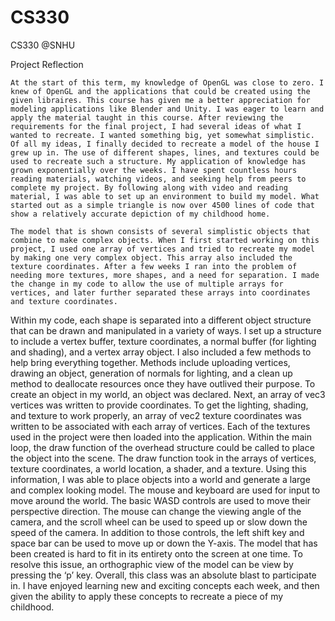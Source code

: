 # CS330
CS330 @SNHU 

Project Reflection

	At the start of this term, my knowledge of OpenGL was close to zero. I knew of OpenGL and the applications that could be created using the given libraires. This course has given me a better appreciation for modeling applications like Blender and Unity. I was eager to learn and apply the material taught in this course. After reviewing the requirements for the final project, I had several ideas of what I wanted to recreate. I wanted something big, yet somewhat simplistic. Of all my ideas, I finally decided to recreate a model of the house I grew up in. The use of different shapes, lines, and textures could be used to recreate such a structure. My application of knowledge has grown exponentially over the weeks. I have spent countless hours reading materials, watching videos, and seeking help from peers to complete my project. By following along with video and reading material, I was able to set up an environment to build my model. What started out as a simple triangle is now over 4500 lines of code that show a relatively accurate depiction of my childhood home. 

	The model that is shown consists of several simplistic objects that combine to make complex objects. When I first started working on this project, I used one array of vertices and tried to recreate my model by making one very complex object. This array also included the texture coordinates. After a few weeks I ran into the problem of needing more textures, more shapes, and a need for separation. I made the change in my code to allow the use of multiple arrays for vertices, and later further separated these arrays into coordinates and texture coordinates. 
Within my code, each shape is separated into a different object structure that can be drawn and manipulated in a variety of ways. I set up a structure to include a vertex buffer, texture coordinates, a normal buffer (for lighting and shading), and a vertex array object. I also included a few methods to help bring everything together. Methods include uploading vertices, drawing an object, generation of normals for lighting, and a clean up method to deallocate resources once they have outlived their purpose. To create an object in my world, an object was declared. Next, an array of vec3 vertices was written to provide coordinates. To get the lighting, shading, and texture to work properly, an array of vec2 texture coordinates was written to be associated with each array of vertices. Each of the textures used in the project were then loaded into the application. Within the main loop, the draw function of the overhead structure could be called to place the object into the scene. The draw function took in the arrays of vertices, texture coordinates, a world location, a shader, and a texture. Using this information, I was able to place objects into a world and generate a large and complex looking model.
The mouse and keyboard are used for input to move around the world. The basic WASD controls are used to move their perspective direction. The mouse can change the viewing angle of the camera, and the scroll wheel can be used to speed up or slow down the speed of the camera. In addition to those controls, the left shift key and space bar can be used to move up or down the Y-axis. The model that has been created is hard to fit in its entirety onto the screen at one time. To resolve this issue, an orthographic view of the model can be view by pressing the ‘p’ key.
Overall, this class was an absolute blast to participate in. I have enjoyed learning new and exciting concepts each week, and then given the ability to apply these concepts to recreate a piece of my childhood. 
